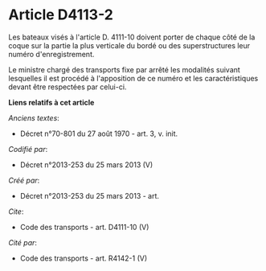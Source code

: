 # Article D4113-2

Les bateaux visés à l'article D. 4111-10 doivent porter de chaque côté de la coque sur la partie la plus verticale du bordé
ou des superstructures leur numéro d'enregistrement. 

Le ministre chargé des transports fixe par arrêté les modalités suivant lesquelles il est procédé à l'apposition de ce numéro
et les caractéristiques devant être respectées par celui-ci.

**Liens relatifs à cet article**

_Anciens textes_:

  - Décret n°70-801 du 27 août 1970 - art. 3, v. init.

_Codifié par_:

  - Décret n°2013-253 du 25 mars 2013 (V)

_Créé par_:

  - Décret n°2013-253 du 25 mars 2013 - art.

_Cite_:

  - Code des transports - art. D4111-10 (V)

_Cité par_:

  - Code des transports - art. R4142-1 (V)
